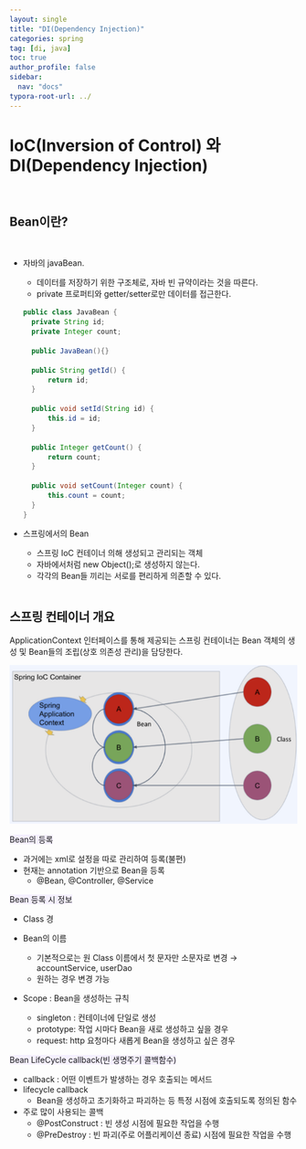```yaml
---
layout: single
title: "DI(Dependency Injection)"
categories: spring
tag: [di, java]
toc: true
author_profile: false
sidebar:
  nav: "docs"
typora-root-url: ../
---
```


# IoC(Inversion of Control) 와 DI(Dependency Injection)

<br>

## Bean이란?

<br>

- 자바의 javaBean.

  - 데이터를 저장하기 위한 구조체로, 자바 빈 규약이라는 것을 따른다.
  - private 프로퍼티와 getter/setter로만 데이터를 접근한다. 

  

  ```java
  public class JavaBean {
  	private String id;
  	private Integer count;
  
  	public JavaBean(){}
  
  	public String getId() {
  		return id;
  	}
  
  	public void setId(String id) {
  		this.id = id;
  	}
  
  	public Integer getCount() {
  		return count;
  	}
  
  	public void setCount(Integer count) {
  		this.count = count;
  	}
  }
  
  ```

   

- 스프링에서의 Bean 

  - 스프링 IoC 컨테이너 의해 생성되고 관리되는 객체
  - 자바에서처럼 new Object();로 생성하지 않는다. 
  - 각각의 Bean들 끼리는 서로를 편리하게 의존할 수 있다. 

  <br>

## 스프링 컨테이너 개요

ApplicationContext 인터페이스를 통해 제공되는 스프링 컨테이너는 Bean 객체의 생성 및 Bean들의 조립(상호 의존성 관리)을 담당한다.

![image-20230509093008439](/images/2023-05-08-spring/image-20230509093008439.png)

<span style="background-color:#f5f0ff">Bean의 등록</span>

- 과거에는 xml로 설정을 따로 관리하여 등록(불편)
- 현재는 annotation 기반으로 Bean을 등록 
  - @Bean, @Controller, @Service

<span style="background-color:#f5f0ff">Bean 등록 시 정보</span>

- Class 경
- Bean의 이름
  - 기본적으로는 원 Class 이름에서 첫 문자만 소문자로 변경  → accountService, userDao
  - 원하는 경우 변경 가능

- Scope : Bean을 생성하는 규칙
  - singleton : 컨테이너에 단일로 생성
  - prototype: 작업 시마다 Bean을 새로 생성하고 싶을 경우
  - request: http 요청마다 새롭게 Bean을 생성하고 싶은 경우

<span style="background-color:#f5f0ff">Bean LifeCycle callback(빈 생명주기 콜백함수)</span>

- callback : 어떤 이벤트가 발생하는 경우 호출되는 메서드
- lifecycle callback
  - Bean을 생성하고 초기화하고 파괴하는 등 특정 시점에 호출되도록 정의된 함수
- 주로 많이 사용되는 콜백
  - @PostConstruct : 빈 생성 시점에 필요한 작업을 수행
  - @PreDestroy : 빈 파괴(주로 어플리케이션 종료) 시점에 필요한 작업을 수행



